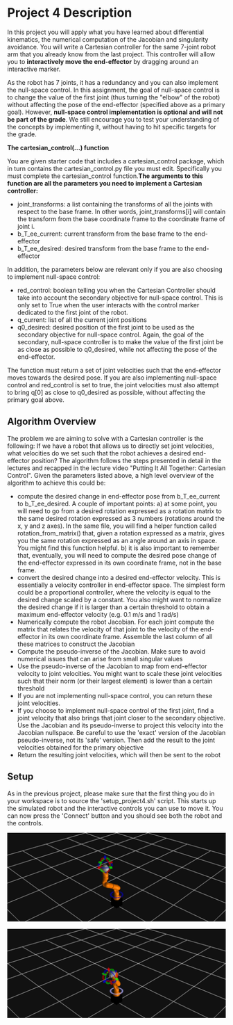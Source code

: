 # Project 4 Description

In this project you will apply what you have learned about differential kinematics, the numerical computation of the Jacobian and singularity avoidance. You will write a Cartesian controller for the same 7-joint robot arm that you already know from the last project. This controller will allow you to **interactively move the end-effector** by dragging around an interactive marker.

As the robot has 7 joints, it has a redundancy and you can also implement the null-space control. In this assignment, the goal of null-space control is to change the value of the first joint (thus turning the "elbow" of the robot) without affecting the pose of the end-effector (specified above as a primary goal). However, **null-space control implementation is optional and will not be part of the grade**. We still encourage you to test your understanding of the concepts by implementing it, without having to hit specific targets for the grade.

**The cartesian_control(...) function**

You are given starter code that includes a cartesian_control package, which in turn contains the cartesian_control.py file you must edit. Specifically you must complete the cartesian_control function.**The arguments to this function are all the parameters you need to implement a Cartesian controller:**

- joint_transforms: a list containing the transforms of all the joints with respect to the base frame. In other words, joint_transforms[i] will contain the transform from the base coordinate frame to the coordinate frame of joint i.
- b_T_ee_current: current transform from the base frame to the end-effector
- b_T_ee_desired: desired transform from the base frame to the end-effector

In addition, the parameters below are relevant only if you are also choosing to implement null-space control:
- red_control: boolean telling you when the Cartesian Controller should take into account the secondary objective for null-space control. This is only set to True when the user interacts with the control marker dedicated to the first joint of the robot.
- q_current: list of all the current joint positions
- q0_desired: desired position of the first joint to be used as the secondary objective for null-space control. Again, the goal of the secondary, null-space controller is to make the value of the first joint be as close as possible to q0_desired, while not affecting the pose of the end-effector.

The function must return a set of joint velocities such that the end-effector moves towards the desired pose. If you are also implementing null-space control and red_control is set to true, the joint velocities must also attempt to bring q[0] as close to q0_desired as possible, without affecting the primary goal above.

## Algorithm Overview

The problem we are aiming to solve with a Cartesian controller is the following: If we have a robot that allows us to directly set joint velocities, what velocities do we set such that the robot achieves a desired end-effector position? The algorithm follows the steps presented in detail in the lectures and recapped in the lecture video "Putting It All Together: Cartesian Control".  Given the parameters listed above, a high level overview of the algorithm to achieve this could be:

- compute the desired change in end-effector pose from b_T_ee_current to b_T_ee_desired. A couple of important points: a) at some point, you will need to go from a desired rotation expressed as a rotation matrix to the same desired rotation expressed as 3 numbers (rotations around the x, y and z axes). In the same file, you will find a helper function called rotation_from_matrix() that, given a rotation expressed as a matrix, gives you the same rotation expressed as an angle around an axis in space. You might find this function helpful. b) it is also important to remember that, eventually, you will need to compute the desired pose change of the end-effector expressed in its own coordinate frame, not in the base frame.
- convert the desired change into a desired end-effector velocity. This is essentially a velocity controller in end-effector space. The simplest form could be a proportional controller, where the velocity is equal to the desired change scaled by a constant. You also might want to normalize the desired change if it is larger than a certain threshold to obtain a maximum end-effector velocity (e.g. 0.1 m/s and 1 rad/s) 
- Numerically compute the robot Jacobian. For each joint compute the matrix that relates the velocity of that joint to the velocity of the end-effector in its own coordinate frame. Assemble the last column of all these matrices to construct the Jacobian
- Compute the pseudo-inverse of the Jacobian. Make sure to avoid numerical issues that can arise from small singular values
- Use the pseudo-inverse of the Jacobian to map from end-effector velocity to joint velocities. You might want to scale these joint velocities such that their norm (or their largest element) is lower than a certain threshold
- If you are not implementing null-space control, you can return these joint velocities.
- If you choose to implement null-space control of the first joint, find a joint velocity that also brings that joint closer to the secondary objective. Use the Jacobian and its pseudo-inverse to project this velocity into the Jacobian nullspace. Be careful to use the 'exact' version of the Jacobian pseudo-inverse, not its 'safe' version. Then add the result to the joint velocities obtained for the primary objective
- Return the resulting joint velocities, which will then be sent to the robot 

## Setup

As in the previous project, please make sure that the first thing you do in your workspace is to source the 'setup_project4.sh' script. This starts up the simulated robot and the interactive controls you can use to move it. You can now press the 'Connect' button and you should see both the robot and the controls.

![Project4](https://github.com/edaaydinea/CSMM103X-Robotics/blob/main/Project4/Project4.jpg)

![Project4_1](https://github.com/edaaydinea/CSMM103X-Robotics/blob/main/Project4/Project4_1.jpg)
